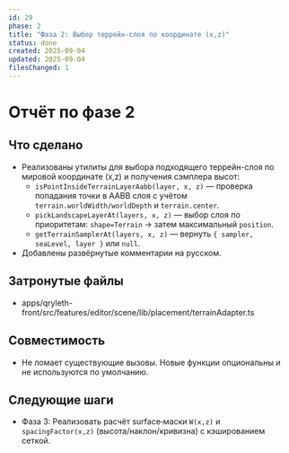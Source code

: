 ```yaml
---
id: 29
phase: 2
title: "Фаза 2: Выбор террейн-слоя по координате (x,z)"
status: done
created: 2025-09-04
updated: 2025-09-04
filesChanged: 1
---
```


# Отчёт по фазе 2

## Что сделано
- Реализованы утилиты для выбора подходящего террейн-слоя по мировой координате (x,z) и получения сэмплера высот:
  - `isPointInsideTerrainLayerAabb(layer, x, z)` — проверка попадания точки в AABB слоя с учётом `terrain.worldWidth/worldDepth` и `terrain.center`.
  - `pickLandscapeLayerAt(layers, x, z)` — выбор слоя по приоритетам: `shape=Terrain` → затем максимальный `position`.
  - `getTerrainSamplerAt(layers, x, z)` — вернуть `{ sampler, seaLevel, layer }` или `null`.
- Добавлены развёрнутые комментарии на русском.

## Затронутые файлы
- apps/qryleth-front/src/features/editor/scene/lib/placement/terrainAdapter.ts

## Совместимость
- Не ломает существующие вызовы. Новые функции опциональны и не используются по умолчанию.

## Следующие шаги
- Фаза 3: Реализовать расчёт surface‑маски `W(x,z)` и `spacingFactor(x,z)` (высота/наклон/кривизна) с кэшированием сеткой.

